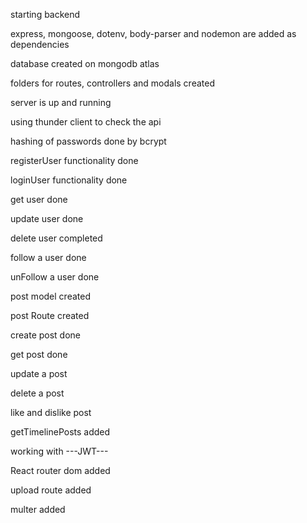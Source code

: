 starting backend

express, mongoose, dotenv, body-parser and nodemon are added as dependencies

database created on mongodb atlas

folders for routes, controllers and modals created

server is up and running

using thunder client to check the api

hashing of passwords done by bcrypt

registerUser functionality done

loginUser functionality done

get user done

update user done

delete user completed

follow a user done

unFollow a user done

post model created

post Route created

create post done

get post done

update a post

delete a post

like and dislike post

getTimelinePosts added

working with ---JWT---


React router dom added

upload route added

multer added

